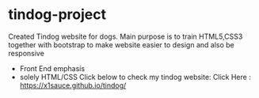 # tindog-project
Created Tindog website for dogs. Main purpose is to train HTML5,CSS3 together with bootstrap to make website easier to design and also be responsive
- Front End emphasis
- solely HTML/CSS
Click below to check my tindog website:
Click Here : https://x1sauce.github.io/tindog/
